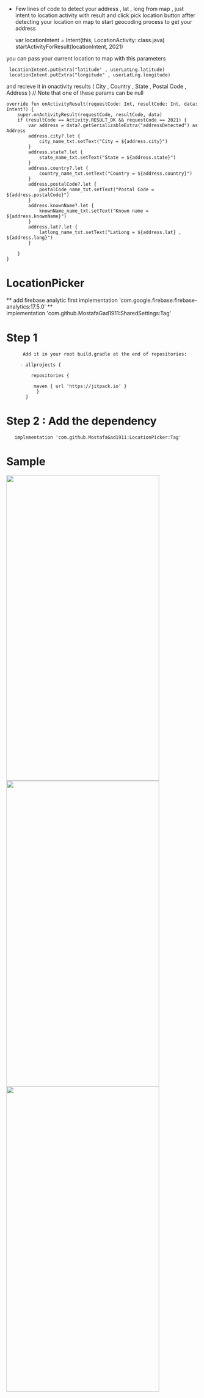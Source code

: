 - Few lines of code to detect your address , lat , long from map , just intent to location activity with result and click pick location button affter detecting your location on map to start geocoding process to get your address

     var locationIntent = Intent(this, LocationActivity::class.java) <br />
     startActivityForResult(locationIntent, 2021)

you can pass your current location to map with this parameters

     locationIntent.putExtra("latitude" , userLatLng.latitude)
     locationIntent.putExtra("longitude" , userLatLng.longitude)

and recieve it in onactivity results ( City , Country , State , Postal Code , Address ) // Note that one of these params can be null

    override fun onActivityResult(requestCode: Int, resultCode: Int, data: Intent?) {
        super.onActivityResult(requestCode, resultCode, data)
        if (resultCode == Activity.RESULT_OK && requestCode == 2021) {
            var address = data?.getSerializableExtra("addressDetected") as Address
            address.city?.let {
                city_name_txt.setText("City = ${address.city}")
            }
            address.state?.let {
                state_name_txt.setText("State = ${address.state}")
            }
            address.country?.let {
                country_name_txt.setText("Country = ${address.country}")
            }
            address.postalCode?.let {
                postalCode_name_txt.setText("Postal Code = ${address.postalCode}")
            }
            address.knownName?.let {
                knownName_name_txt.setText("Known name = ${address.knownName}")
            }
            address.lat?.let {
                latlong_name_txt.setText("LatLong = ${address.lat} , ${address.long}")
            }      
	    
	    }
    }


# LocationPicker

  ** add firebase analytic first implementation 'com.google.firebase:firebase-analytics:17.5.0' ** <br />
  implementation 'com.github.MostafaGad1911:SharedSettings:Tag'

   
# Step 1
          Add it in your root build.gradle at the end of repositories:
          
         - allprojects {
		
	         repositories {
		
			  maven { url 'https://jitpack.io' }
		       } 
	       }

# Step 2 : Add the dependency
 

	   implementation 'com.github.MostafaGad1911:LocationPicker:Tag'
	   
	
	
# Sample 


 
 <img src="https://user-images.githubusercontent.com/25991597/110681788-e042d380-81e2-11eb-98f5-105bac8b2230.jpg" width="400" height="800" />

 <img src="https://user-images.githubusercontent.com/25991597/110532061-09049380-8125-11eb-983c-1830f290ddae.jpg" width="400" height="800" />

 <img src="https://user-images.githubusercontent.com/25991597/110699130-3883d080-81f7-11eb-9d22-b5395aa54cb6.jpg" width="400" height="800" />
 
 



	
	
	   

